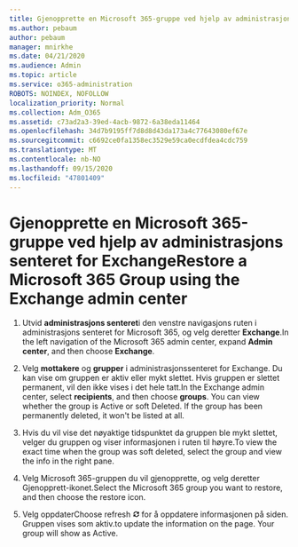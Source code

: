 ```yaml
---
title: Gjenopprette en Microsoft 365-gruppe ved hjelp av administrasjons senteret for Exchange
ms.author: pebaum
author: pebaum
manager: mnirkhe
ms.date: 04/21/2020
ms.audience: Admin
ms.topic: article
ms.service: o365-administration
ROBOTS: NOINDEX, NOFOLLOW
localization_priority: Normal
ms.collection: Adm_O365
ms.assetid: c73ad2a3-39ed-4acb-9872-6a38eda11464
ms.openlocfilehash: 34d7b9195ff7d8d8d43da173a4c77643080ef67e
ms.sourcegitcommit: c6692ce0fa1358ec3529e59ca0ecdfdea4cdc759
ms.translationtype: MT
ms.contentlocale: nb-NO
ms.lasthandoff: 09/15/2020
ms.locfileid: "47801409"
---
```

# <a name="restore-a-microsoft-365-group-using-the-exchange-admin-center"></a><span data-ttu-id="7a17b-102">Gjenopprette en Microsoft 365-gruppe ved hjelp av administrasjons senteret for Exchange</span><span class="sxs-lookup"><span data-stu-id="7a17b-102">Restore a Microsoft 365 Group using the Exchange admin center</span></span>

1. <span data-ttu-id="7a17b-103">Utvid **administrasjons senteret**i den venstre navigasjons ruten i administrasjons senteret for Microsoft 365, og velg deretter **Exchange**.</span><span class="sxs-lookup"><span data-stu-id="7a17b-103">In the left navigation of the Microsoft 365 admin center, expand **Admin center**, and then choose **Exchange**.</span></span>
    
2. <span data-ttu-id="7a17b-p101">Velg **mottakere** og **grupper** i administrasjonssenteret for Exchange. Du kan vise om gruppen er aktiv eller mykt slettet. Hvis gruppen er slettet permanent, vil den ikke vises i det hele tatt.</span><span class="sxs-lookup"><span data-stu-id="7a17b-p101">In the Exchange admin center, select **recipients**, and then choose **groups**. You can view whether the group is Active or soft Deleted. If the group has been permanently deleted, it won't be listed at all.</span></span>
    
3. <span data-ttu-id="7a17b-107">Hvis du vil vise det nøyaktige tidspunktet da gruppen ble mykt slettet, velger du gruppen og viser informasjonen i ruten til høyre.</span><span class="sxs-lookup"><span data-stu-id="7a17b-107">To view the exact time when the group was soft deleted, select the group and view the info in the right pane.</span></span>
    
4. <span data-ttu-id="7a17b-108">Velg Microsoft 365-gruppen du vil gjenopprette, og velg deretter Gjenopprett-ikonet.</span><span class="sxs-lookup"><span data-stu-id="7a17b-108">Select the Microsoft 365 group you want to restore, and then choose the restore icon.</span></span>
    
5. <span data-ttu-id="7a17b-109">Velg oppdater</span><span class="sxs-lookup"><span data-stu-id="7a17b-109">Choose refresh</span></span> ![Oppdater-ikon](media/6464df90-2a91-4c1f-92a6-9a38c7696ac3.gif) <span data-ttu-id="7a17b-p102">for å oppdatere informasjonen på siden. Gruppen vises som aktiv.</span><span class="sxs-lookup"><span data-stu-id="7a17b-p102">to update the information on the page. Your group will show as Active.</span></span> 
    

